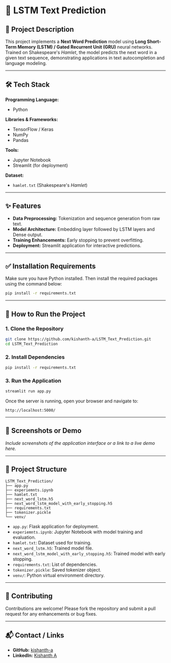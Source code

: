 # 🧠 LSTM Text Prediction

## 📖 Project Description

This project implements a **Next Word Prediction** model using **Long Short-Term Memory (LSTM) / Gated Recurrent Unit (GRU)** neural networks. Trained on Shakespeare's *Hamlet*, the model predicts the next word in a given text sequence, demonstrating applications in text autocompletion and language modeling.

---

## 🛠️ Tech Stack

**Programming Language:**
- Python

**Libraries & Frameworks:**
- TensorFlow / Keras
- NumPy
- Pandas

**Tools:**
- Jupyter Notebook
- Streamlit (for deployment)

**Dataset:**
- `hamlet.txt` (Shakespeare's *Hamlet*)

---

## ✨ Features

- **Data Preprocessing:** Tokenization and sequence generation from raw text.
- **Model Architecture:** Embedding layer followed by LSTM layers and Dense output.
- **Training Enhancements:** Early stopping to prevent overfitting.
- **Deployment:** Streamlit application for interactive predictions.

---

## ✅ Installation Requirements

Make sure you have Python installed. Then install the required packages using the command below:

```bash
pip install -r requirements.txt
```

---

## 🚀 How to Run the Project

### 1. Clone the Repository

```bash
git clone https://github.com/kishanth-a/LSTM_Text_Prediction.git
cd LSTM_Text_Prediction
```

### 2. Install Dependencies

```bash
pip install -r requirements.txt
```

### 3. Run the Application

```bash
streamlit run app.py
```

Once the server is running, open your browser and navigate to:

```
http://localhost:5000/
```

---

## 📸 Screenshots or Demo

*Include screenshots of the application interface or a link to a live demo here.*

---

## 📁 Project Structure

```plaintext
LSTM_Text_Prediction/
├── app.py
├── experiemnts.ipynb
├── hamlet.txt
├── next_word_lstm.h5
├── next_word_lstm_model_with_early_stopping.h5
├── requirements.txt
├── tokenizer.pickle
└── venv/
```

- `app.py`: Flask application for deployment.  
- `experiemnts.ipynb`: Jupyter Notebook with model training and evaluation.  
- `hamlet.txt`: Dataset used for training.  
- `next_word_lstm.h5`: Trained model file.  
- `next_word_lstm_model_with_early_stopping.h5`: Trained model with early stopping.  
- `requirements.txt`: List of dependencies.  
- `tokenizer.pickle`: Saved tokenizer object.  
- `venv/`: Python virtual environment directory.

---

## 🤝 Contributing

Contributions are welcome! Please fork the repository and submit a pull request for any enhancements or bug fixes.

---

## 📬 Contact / Links

- **GitHub:** [kishanth-a](https://github.com/kishanth-a)
- **LinkedIn:** [Kishanth A](https://www.linkedin.com/in/kishanth-arunachalam/)
```
